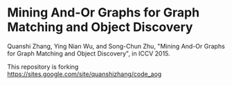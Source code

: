 # Mining And-Or Graphs for Graph Matching and Object Discovery
Quanshi Zhang, Ying Nian Wu, and Song-Chun Zhu, "Mining And-Or Graphs for Graph Matching and Object Discovery", in ICCV 2015.

This repository is forking https://sites.google.com/site/quanshizhang/code_aog

